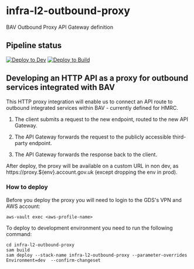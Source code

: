 # infra-l2-outbound-proxy

BAV Outbound Proxy API Gateway definition

## Pipeline status

[![Deploy to Dev](https://github.com/govuk-one-login/di-ipv-cri-bav-api/actions/workflows/post-merge-outbound-proxy-to-dev.yml/badge.svg)](https://github.com/govuk-one-login/di-ipv-cri-bav-api/actions/workflows/post-merge-outbound-proxy-to-dev.yml)
[![Deploy to Build](https://github.com/govuk-one-login/di-ipv-cri-bav-api/actions/workflows/post-merge-outbound-proxy-to-build.yml/badge.svg)](https://github.com/govuk-one-login/di-ipv-cri-bav-api/actions/workflows/post-merge-outbound-proxy-to-build.yml)

## Developing an HTTP API as a proxy for outbound services integrated with BAV

This HTTP proxy integration will enable us to connect an API route to outbound integrated services within BAV - currently defined for HMRC.

1. The client submits a request to the new endpoint, routed to the new API Gateway.

2. The API Gateway forwards the request to the publicly accessible third-party endpoint.

3. The API Gateway forwards the response back to the client.

After deploy, the proxy will be available on a custom URL in non dev, as https://proxy.${env}.account.gov.uk (except dropping the env in prod).

### How to deploy ###

Before you deploy the proxy you will need to login to the GDS's VPN and AWS account:

```
aws-vault exec <aws-profile-name>
```

To deploy to development environment you need to run the following command:

```
cd infra-l2-outbound-proxy
sam build
sam deploy --stack-name infra-l2-outbound-proxy --parameter-overrides Environment=dev  --confirm-changeset
```
